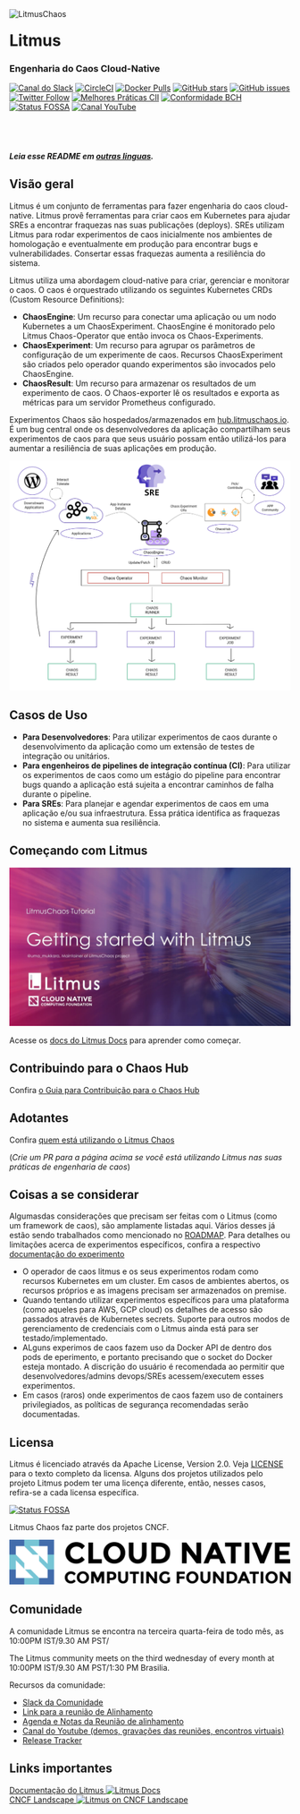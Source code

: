 <img alt="LitmusChaos" src="https://landscape.cncf.io/logos/litmus.svg" width="200" align="left">

# Litmus

### Engenharia do Caos Cloud-Native

[![Canal do Slack](https://img.shields.io/badge/Slack-Join-purple)](https://slack.litmuschaos.io)
[![CircleCI](https://circleci.com/gh/litmuschaos/litmus/tree/master.svg?style=shield)](https://app.circleci.com/pipelines/github/litmuschaos/litmus)
[![Docker Pulls](https://img.shields.io/docker/pulls/litmuschaos/chaos-operator.svg)](https://hub.docker.com/r/litmuschaos/chaos-operator)
[![GitHub stars](https://img.shields.io/github/stars/litmuschaos/litmus?style=social)](https://github.com/litmuschaos/litmus/stargazers)
[![GitHub issues](https://img.shields.io/github/issues/litmuschaos/litmus)](https://github.com/litmuschaos/litmus/issues)
[![Twitter Follow](https://img.shields.io/twitter/follow/litmuschaos?style=social)](https://twitter.com/LitmusChaos)
[![Melhores Práticas CII](https://bestpractices.coreinfrastructure.org/projects/3202/badge)](https://bestpractices.coreinfrastructure.org/projects/3202)
[![Conformidade BCH](https://bettercodehub.com/edge/badge/litmuschaos/litmus?branch=master)](https://bettercodehub.com/)
[![Status FOSSA](https://app.fossa.io/api/projects/git%2Bgithub.com%2Flitmuschaos%2Flitmus.svg?type=shield)](https://app.fossa.io/projects/git%2Bgithub.com%2Flitmuschaos%2Flitmus?ref=badge_shield)
[![Canal YouTube](https://img.shields.io/badge/YouTube-Subscribe-red)](https://www.youtube.com/channel/UCa57PMqmz_j0wnteRa9nCaw)
<br><br><br><br>

#### *Leia esse README em [outras linguas](./TRANSLATIONS.md).*


## Visão geral

Litmus é um conjunto de ferramentas para fazer engenharia do caos cloud-native. Litmus provê ferramentas para criar caos em Kubernetes para ajudar SREs a encontrar fraquezas nas suas publicações (deploys). SREs utilizam Litmus para rodar experimentos de caos inicialmente nos ambientes de homologação e eventualmente em produção para encontrar bugs e vulnerabilidades. Consertar essas fraquezas aumenta a resiliência do sistema.

Litmus utiliza uma abordagem cloud-native para criar, gerenciar e monitorar o caos. O caos é orquestrado utilizando os seguintes Kubernetes CRDs (Custom Resource Definitions):

- **ChaosEngine**: Um recurso para conectar uma aplicação ou um nodo Kubernetes a um ChaosExperiment. ChaosEngine é monitorado pelo Litmus Chaos-Operator que então invoca os Chaos-Experiments.
- **ChaosExperiment**: Um recurso para agrupar os parâmetros de configuração de um experimente de caos. Recursos ChaosExperiment são criados pelo operador quando experimentos são invocados pelo ChaosEngine.
- **ChaosResult**: Um recurso para armazenar os resultados de um experimento de caos. O Chaos-exporter lê os resultados e exporta as métricas para um servidor Prometheus configurado.

Experimentos Chaos são hospedados/armazenados em <a href="https://hub.litmuschaos.io" target="_blank">hub.litmuschaos.io</a>. É um bug central onde os desenvolvedores da aplicação compartilham seus experimentos de caos para que seus usuário possam então utilizá-los para aumentar a resiliência de suas aplicações em produção.

![Workflow Litmus](/images/litmus-arch_1.png)

## Casos de Uso

- **Para Desenvolvedores**: Para utilizar experimentos de caos durante o desenvolvimento da aplicação como um extensão de testes de integração ou unitários.
- **Para engenheiros de pipelines de integração contínua (CI)**: Para utilizar os experimentos de caos como um estágio do pipeline para encontrar bugs quando a aplicação está sujeita a encontrar caminhos de falha durante o pipeline.
- **Para SREs**: Para planejar e agendar experimentos de caos em uma aplicação e/ou sua infraestrutura. Essa prática identifica as fraquezas no sistema e aumenta sua resiliência.

## Começando com Litmus

[![ALT TEXT](../images/maxresdefault.jpg)](https://youtu.be/W5hmNbaYPfM)

Acesse os <a href="https://docs.litmuschaos.io/docs/next/getstarted.html" target="_blank">docs do Litmus Docs</a> para aprender como começar.

## Contribuindo para o Chaos Hub

Confira <a href="https://github.com/litmuschaos/community-charts/blob/master/CONTRIBUTING.md" target="_blank">o Guia para Contribuição para o Chaos Hub</a>

## Adotantes

Confira <a href="https://github.com/litmuschaos/litmus/blob/master/ADOPTERS.md" target="_blank">quem está utilizando o Litmus Chaos</a>

(_Crie um PR para a página acima se você está utilizando Litmus nas suas práticas de engenharia de caos_)

## Coisas a se considerar

Algumasdas considerações que precisam ser feitas com o Litmus (como um framework de caos), são amplamente listadas aqui. Vários desses já estão sendo trabalhados como mencionado no [ROADMAP](../ROADMAP.md). Para detalhes ou limitações acerca de experimentos específicos, confira a respectivo [documentação do experimento](https://docs.litmuschaos.io/docs/pod-delete/)

- O operador de caos litmus e os seus experimentos rodam como recursos Kubernetes em um cluster. Em casos de ambientes abertos, os recursos próprios e as imagens precisam ser armazenados on premise.
- Quando tentando utilizar experimentos específicos para uma plataforma (como aqueles para AWS, GCP cloud) os detalhes de acesso são passados através de Kubernetes secrets. Suporte para outros modos de gerenciamento de credenciais com o Litmus ainda está para ser testado/implementado.
- ALguns experimos de caos fazem uso da Docker API de dentro dos pods de eperimento, e portanto precisando que o socket do Docker esteja montado. A discrição do usuário é recomendada ao permitir que desenvolvedores/admins devops/SREs acessem/executem esses experimentos.
- Em casos (raros) onde experimentos de caos fazem uso de containers privilegiados, as políticas de segurança recomendadas serão documentadas.

## Licensa

Litmus é licenciado através da Apache License, Version 2.0. Veja [LICENSE](../LICENSE) para o texto completo da licensa. Alguns dos projetos utilizados pelo projeto Litmus podem ter uma licença diferente, então, nesses casos, refira-se a cada licensa específica.

[![Status FOSSA](https://app.fossa.io/api/projects/git%2Bgithub.com%2Flitmuschaos%2Flitmus.svg?type=large)](https://app.fossa.io/projects/git%2Bgithub.com%2Flitmuschaos%2Flitmus?ref=badge_large)

Litmus Chaos faz parte dos projetos CNCF.

[![CNCF](https://github.com/cncf/artwork/blob/master/other/cncf/horizontal/color/cncf-color.png)](https://landscape.cncf.io/selected=litmus)

## Comunidade

A comunidade Litmus se encontra na terceira quarta-feira de todo mês, as 10:00PM IST/9.30 AM PST/

The Litmus community meets on the third wednesday of every month at 10:00PM IST/9.30 AM PST/1:30 PM Brasilia.

Recursos da comunidade:

- [Slack da Comunidade](https://slack.litmuschaos.io)
- [Link para a reunião de Alinhamento](https://zoom.us/j/91358162694)
- [Agenda e Notas da Reunião de alinhamento](https://hackmd.io/a4Zu_sH4TZGeih-xCimi3Q)
- [Canal do Youtube (demos, gravações das reuniões, encontros virtuais)](https://www.youtube.com/channel/UCa57PMqmz_j0wnteRa9nCaw)
- [Release Tracker](https://github.com/litmuschaos/litmus/milestones)

## Links importantes

<a href="https://docs.litmuschaos.io">
  Documentação do Litmus <img src="https://avatars0.githubusercontent.com/u/49853472?s=200&v=4" alt="Litmus Docs" height="15">
</a>
<br>
<a href="https://landscape.cncf.io/selected=litmus">
  CNCF Landscape <img src="https://landscape.cncf.io/images/left-logo.svg" alt="Litmus on CNCF Landscape" height="15">
</a>
